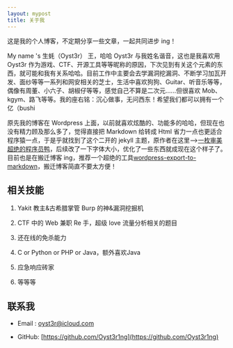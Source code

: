 ```yaml
---
layout: mypost
title: 关于我
---
```


这是我的个人博客，不定期分享一些文章，一起共同进步 ing！

My name 's 生蚝（Oyst3r） 王，哈哈 Oyst3r 与我姓名谐音，这也是我喜欢用 Oyst3r 作为游戏、CTF、开源工具等等昵称的原因，下次见到有关这个元素的东西，就可能和我有关系哈哈。目前工作中主要会去学漏洞挖漏洞、不断学习加瓦开发、面纱等等一系列和网安相关的芝士，生活中喜欢狗狗、Guitar、听音乐等等，偶像有周董、小六子、胡椒仔等等，感觉自己不算是二次元......但很喜欢 Mob、kgym、路飞等等。我的座右铭：沉心做事，无问西东！希望我们都可以拥有一个亿（bushi

原先我的博客在 Wordpress 上面，以前就喜欢炫酷的、功能多的哈哈，但现在也没有精力顾及那么多了，觉得直接把 Markdown 给转成 Html 省力一点也更适合程序猿一点，于是乎就找到了这个二开的 jekyll 主题，原作者在这里-->[一枚审美超绝的程序员鸭](https://github.com/TMaize/tmaize-blog/)，后续改了一下字体大小，优化了一些东西就成现在这个样子了。目前也是在搬迁博客 ing，推荐一个超绝的工具[wordpress-export-to-markdown](https://github.com/lonekorean/wordpress-export-to-markdown)，搬迁博客简直不要太方便！

## 相关技能

1. Yakit 教主&古希腊掌管 Burp 的神&漏洞挖掘机

2. CTF 中的 Web 兼职 Re 手，超级 love 流量分析相关的题目

3. 还在线的免杀能力

4. C or Python or PHP or Java，额外喜欢Java

5. 应急响应砖家

6. 等等等

## 联系我

- Email&nbsp;: [oyst3r@icloud.com](mailto:oyst3r@icloud.com)

- GitHub: [https://github.com/Oyst3r1ng](https://github.com/Oyst3r1ng)